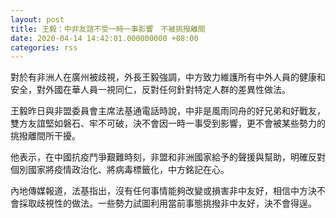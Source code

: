 ```yaml
---
layout: post
title: 王毅：中非友誼不受一時一事影響　不被挑撥離間
date: 2020-04-14 14:42:01.000000000 +08:00
categories: rss
---
```


對於有非洲人在廣州被歧視，外長王毅強調，中方致力維護所有中外人員的健康和安全，對外國在華人員一視同仁，反對任何針對特定人群的差異性做法。

王毅昨日與非盟委員會主席法基通電話時說，中非是風雨同舟的好兄弟和好戰友，雙方友誼堅如磐石、牢不可破，決不會因一時一事受到影響，更不會被某些勢力的挑撥離間所干擾。

他表示，在中國抗疫鬥爭艱難時刻，非盟和非洲國家給予的聲援與幫助，明確反對個別國家將疫情政治化、將病毒標籤化，中方銘記在心。

內地傳媒報道，法基指出，沒有任何事情能夠改變或損害非中友好，相信中方決不會採取歧視性的做法。一些勢力試圖利用當前事態挑撥非中友好，決不會得逞。

